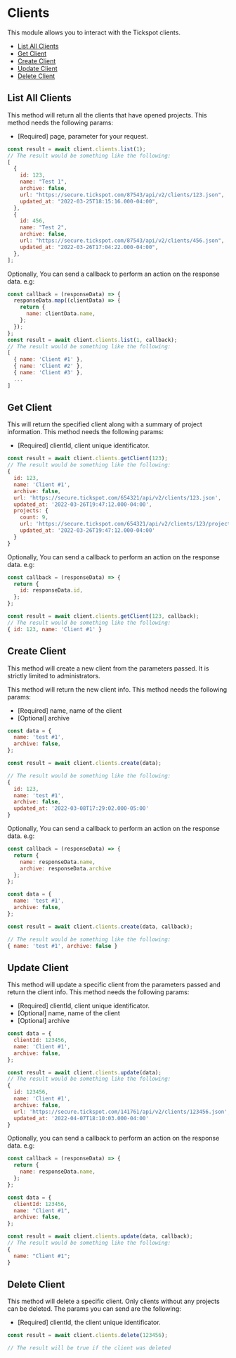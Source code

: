 # Clients

This module allows you to interact with the Tickspot clients.

- [List All Clients](#list-all-clients)
- [Get Client](#get-client)
- [Create Client](#create-client)
- [Update Client](#update-client)
- [Delete Client](#delete-client)

## List All Clients

This method will return all the clients that have opened projects. This method needs the following params:

- [Required] page, parameter for your request.

```javascript
const result = await client.clients.list(1);
// The result would be something like the following:
[
  {
    id: 123,
    name: "Test 1",
    archive: false,
    url: "https://secure.tickspot.com/87543/api/v2/clients/123.json",
    updated_at: "2022-03-25T18:15:16.000-04:00",
  },
  {
    id: 456,
    name: "Test 2",
    archive: false,
    url: "https://secure.tickspot.com/87543/api/v2/clients/456.json",
    updated_at: "2022-03-26T17:04:22.000-04:00",
  },
];
```

Optionally, You can send a callback to perform an action on the response data. e.g:

```javascript
const callback = (responseData) => {
  responseData.map((clientData) => {
    return {
      name: clientData.name,
    };
  });
};
const result = await client.clients.list(1, callback);
// The result would be something like the following:
[
  { name: 'Client #1' },
  { name: 'Client #2' },
  { name: 'Client #3' },
  ...
]
```

## Get Client

This will return the specified client along with a summary of project information. This method needs the following params:

- [Required] clientId, client unique identificator.

```javascript
const result = await client.clients.getClient(123);
// The result would be something like the following:
{
  id: 123,
  name: 'Client #1',
  archive: false,
  url: 'https://secure.tickspot.com/654321/api/v2/clients/123.json',
  updated_at: '2022-03-26T19:47:12.000-04:00',
  projects: {
    count: 9,
    url: 'https://secure.tickspot.com/654321/api/v2/clients/123/projects.json',
    updated_at: '2022-03-26T19:47:12.000-04:00'
  }
}
```

Optionally, You can send a callback to perform an action on the response data. e.g:

```javascript
const callback = (responseData) => {
  return {
    id: responseData.id,
  };
};

const result = await client.clients.getClient(123, callback);
// The result would be something like the following:
{ id: 123, name: 'Client #1' }
```

## Create Client

This method will create a new client from the parameters passed. It is strictly limited to administrators.

This method will return the new client info. This method needs the following params:

- [Required] name, name of the client
- [Optional] archive

```javascript
const data = {
  name: 'test #1',
  archive: false,
};

const result = await client.clients.create(data);

// The result would be something like the following:
{
  id: 123,
  name: 'test #1',
  archive: false,
  updated_at: '2022-03-08T17:29:02.000-05:00'
}
```

Optionally, You can send a callback to perform an action on the response data. e.g:

```javascript
const callback = (responseData) => {
  return {
    name: responseData.name,
    archive: responseData.archive
  };
};

const data = {
  name: 'test #1',
  archive: false,
};

const result = await client.clients.create(data, callback);

// The result would be something like the following:
{ name: 'test #1', archive: false }
```

## Update Client

This method will update a specific client from the parameters passed and return the client info. This method needs the following params:

- [Required] clientId, client unique identificator.
- [Optional] name, name of the client
- [Optional] archive

```javascript
const data = {
  clientId: 123456,
  name: 'Client #1',
  archive: false,
};

const result = await client.clients.update(data);
// The result would be something like the following:
{
  id: 123456,
  name: 'Client #1',
  archive: false,
  url: 'https://secure.tickspot.com/141761/api/v2/clients/123456.json',
  updated_at: '2022-04-07T18:10:03.000-04:00'
}
```

Optionally, you can send a callback to perform an action on the response data. e.g:

```javascript
const callback = (responseData) => {
  return {
    name: responseData.name,
  };
};

const data = {
  clientId: 123456,
  name: "Client #1",
  archive: false,
};

const result = await client.clients.update(data, callback);
// The result would be something like the following:
{
  name: "Client #1";
}
```

## Delete Client

This method will delete a specific client. Only clients without any projects can be deleted. The params you can send are the following:

- [Required] clientId, the client unique identificator.

```javascript
const result = await client.clients.delete(123456);

// The result will be true if the client was deleted
```
